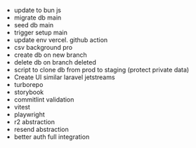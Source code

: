 - update to bun js
- migrate db main
- seed db main
- trigger setup main
- update env vercel. github action
- csv background pro
- create db on new branch
- delete db on branch deleted
- script to clone db from prod to staging (protect private data)
- Create UI similar laravel jetstreams
- turborepo
- storybook
- commitlint validation
- vitest
- playwright
- r2 abstraction
- resend abstraction
- better auth full integration
